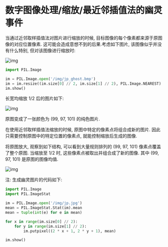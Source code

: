 # 数字图像处理/缩放/最近邻插值法的幽灵事件

当通过近邻取样插值法对图片进行缩放的时候, 目标图像的每个像素都来源于原图像的对应位置像素. 这可能会造成意想不到的后果.考虑如下图片, 该图像似乎并没有什么特别, 但对该图像进行缩放时:

![img](/img/pil/resize_nearst_ghost/jp_ghost.bmp)

```py
import PIL.Image

im = PIL.Image.open('/img/jp_ghost.bmp')
im = im.resize((im.size[0] // 2, im.size[1] // 2), PIL.Image.NEAREST)
im.show()
```

长宽均缩放 1/2 后的图片如下:

![img](/img/pil/resize_nearst_ghost/jp_ghost_resized.jpg)

原图变成了一张颜色为 (99, 97, 101) 的纯色图片.

在使用近邻取样插值法缩放的时候, 原图中特定的像素点将组合成新的图片. 因此只需要控制原图中的特定位置的像素点, 就能控制缩放后生成的图像.

将原图放大, 观察到如下结构, 可以看到大量规则排列的 (99, 97, 101) 像素点覆盖了整个原图. 当缩放至 1/2 时, 这些像素点被取出并组合成了新的图像. 其中 (99, 97, 101) 是原图的图像均值.

![img](/img/pil/resize_nearst_ghost/jp_ghost_stats.jpg)

注: 生成幽灵图片的代码如下:

```py
import PIL.Image
import PIL.ImageStat

im = PIL.Image.open('/img/jp.jpg')
mean = PIL.ImageStat.Stat(im).mean
mean = tuple(int(e) for e in mean)

for x in range(im.size[0] // 2):
    for y in range(im.size[1] // 2):
        im.putpixel((2 * x + 1, 2 * y + 1), mean)

im.show()
```
